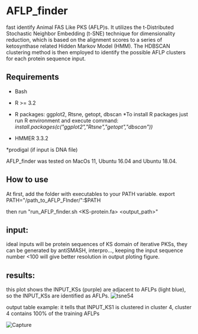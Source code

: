 # AFLP_finder
fast identify Animal FAS Like PKS (AFLP)s. 
It utilizes the t-Distributed Stochastic Neighbor Embedding (t-SNE) technique for dimensionality reduction, which is based on the alignment scores to a series of ketosynthase related Hidden Markov Model (HMM). The HDBSCAN clustering method is then employed to identify the possible AFLP clusters for each protein sequence input.

## Requirements
* Bash
* R >= 3.2
* R packages: ggplot2, Rtsne, getopt, dbscan
*To install R packages just run R environment and execute command:
*install.packages(c("ggplot2","Rtsne","getopt","dbscan"))*

* HMMER 3.3.2

*prodigal   (if input is DNA file)

AFLP_finder was tested on MacOs 11, Ubuntu 16.04 and Ubuntu 18.04.

## How to use
At first, add the folder with executables to your PATH variable.
export PATH="/path_to_AFLP_FInder/":$PATH

then run "run_AFLP_finder.sh <KS-protein.fa> <output_path>"
## input:
ideal inputs will be protein sequences of KS domain of iterative PKSs, they can be generated by antiSMASH, interpro..., keeping the input sequence number <100 will give better resolution in output ploting figure.
## results:
this plot shows the INPUT_KSs (purple) are adjacent to AFLPs (light blue),  so the INPUT_KSs are identified as AFLPs.
![tsne54](https://user-images.githubusercontent.com/52417798/231541965-086593ed-edc0-4f04-be00-dcdba9387a55.png)


output table example: it tells that INPUT_KS1 is clustered in cluster 4, cluster 4 contains 100% of the training AFLPs

![Capture](https://user-images.githubusercontent.com/52417798/231544396-0c8b1ea5-bd71-4c32-b5bc-76c3eb98ef97.PNG)
